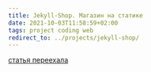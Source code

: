 ```yaml
---
title: Jekyll-Shop. Магазин на статике
date: 2021-10-03T11:58:59+02:00
tags: project coding web
redirect_to: ../projects/jekyll-shop/
---
```


[статья переехала](../projects/jekyll-shop.html)

